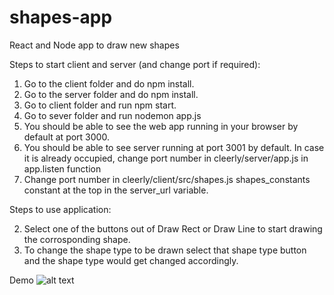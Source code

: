 # shapes-app
React and Node app to draw new shapes

Steps to start client and server (and change port if required):

1. Go to the client folder and do npm install.
2. Go to the server folder and do npm install.
3. Go to client folder and run npm start.
4. Go to sever folder and run nodemon app.js
5. You should be able to see the web app running in your browser by default at port 3000.
6. You should be able to see server running at port 3001 by default. In case it is already occupied, change port number in cleerly/server/app.js  in app.listen function 
7. Change port number in cleerly/client/src/shapes.js shapes_constants constant at the top in the server_url variable.


Steps to use application:

2. Select one of the buttons out of Draw Rect or Draw Line to start drawing the corrosponding shape.
3. To change the shape type to be drawn select that shape type button and the shape type would get changed accordingly.

Demo
![alt text](https://github.com/[iamneetuk]/[shapes-app]/blob/[main]/demo.jpg?raw=true)
